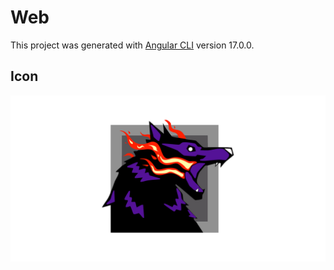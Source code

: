 # Web

This project was generated with [Angular CLI](https://github.com/angular/angular-cli) version 17.0.0.

## Icon

![Icon](./src/assets/fenrir.png)
